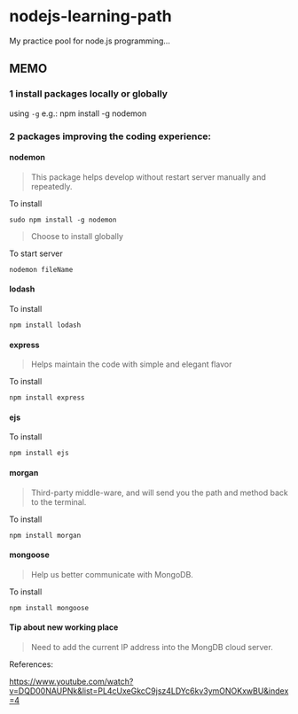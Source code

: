 # nodejs-learning-path
My practice pool for node.js programming...


## MEMO

### 1 install packages locally or globally

using `-g` e.g.: npm install -g nodemon


### 2 packages improving the coding experience:

#### nodemon
> This package helps develop without restart server manually and repeatedly.

To install
```linux
sudo npm install -g nodemon
```
> Choose to install globally

To start server
```linux
nodemon fileName
```

#### lodash
To install
```linux
npm install lodash
```
#### express
> Helps maintain the code with simple and elegant flavor

To install
```linux
npm install express
```


#### ejs
To install
```linux
npm install ejs
```


#### morgan
> Third-party middle-ware, and will send you the path and method back to the terminal.

To install
```linux
npm install morgan
```

#### mongoose
> Help us better communicate with MongoDB.

To install
```linux
npm install mongoose
```

#### Tip about new working place
> Need to add the current IP address into the MongDB cloud server.


References:

https://www.youtube.com/watch?v=DQD00NAUPNk&list=PL4cUxeGkcC9jsz4LDYc6kv3ymONOKxwBU&index=4
